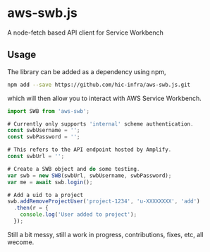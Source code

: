 # aws-swb.js
A node-fetch based API client for Service Workbench

## Usage

The library can be added as a dependency using npm,

```bash
npm add --save https://github.com/hic-infra/aws-swb.js.git
```

which will then allow you to interact with AWS Service Workbench.

```js
import SWB from 'aws-swb';

# Currently only supports 'internal' scheme authentication.
const swbUsername = '';
const swbPassword = '';

# This refers to the API endpoint hosted by Amplify.
const swbUrl = '';

# Create a SWB object and do some testing.
var swb = new SWB(swbUrl, swbUsername, swbPassword);
var me = await swb.login();

# Add a uid to a project
swb.addRemoveProjectUser('project-1234', 'u-XXXXXXXX', 'add')
  .then(r = {
    console.log('User added to project');
  });

```

Still a bit messy, still a work in progress, contributions, fixes,
etc, all wecome.

